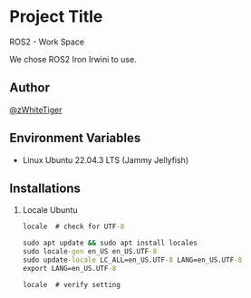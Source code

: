 # Project Title
ROS2 - Work Space

We chose ROS2 Iron Irwini to use.
## Author
[@zWhiteTiger](https://github.com/zWhiteTiger)

## Environment Variables
 - Linux Ubuntu 22.04.3 LTS (Jammy Jellyfish)

## Installations
1. Locale Ubuntu
   ```cmd
   locale  # check for UTF-8
   
   sudo apt update && sudo apt install locales
   sudo locale-gen en_US en_US.UTF-8
   sudo update-locale LC_ALL=en_US.UTF-8 LANG=en_US.UTF-8
   export LANG=en_US.UTF-8
   
   locale  # verify setting
   ```

